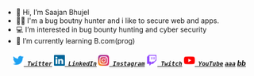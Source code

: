 - 👋 Hi, I’m Saajan Bhujel
- 👩‍💻 I'm a bug boutny hunter and i like to secure web and apps.
- 💻 I’m interested in bug bounty hunting and cyber security
- 🌱 I’m currently learning B.com(prog)

<h5 align="center">
  <code><a href="https://twitter.com/saajanbhujel11/" title="Twitter Profile"><img height="22" width="22" src="https://github.com/Dheerajmadhukar/Dheerajmadhukar/blob/main/img/twitter.svg" target="_blank"> Twitter</a></code>
  <code><a href="https://www.linkedin.com/in/" title="LinkedIn Profile"><img height="22" width="22" src="https://github.com/Dheerajmadhukar/Dheerajmadhukar/blob/main/img/linkedin.svg"> LinkedIn</a></code>
  <code><a href="https://www.instagram.com/" title="Instagram Profile"><img height="22" width="22" src="https://github.com/Dheerajmadhukar/Dheerajmadhukar/blob/main/img/instagram.svg"> Instagram</a></code>
  <code><a href="https://www.twitch.tv/"><img alt="Twitch" title="Twitch" height="22" width="22" src="https://github.com/Dheerajmadhukar/Dheerajmadhukar/blob/main/img/twitch.svg"> Twitch</a></code>
  <code><a href="https://www.youtube.com/c/"><img alt="YouTube" title="YouTube" height="22" width="22" src="https://github.com/Dheerajmadhukar/Dheerajmadhukar/blob/main/img/youtube.svg"> YouTube</a></code>
  <code><a href="#" onclick='window.open("http://www.foracure.org.au");return false;'>aaa</a></code>
  <a onclick="window.open ('http://www.foracure.org.au', ''); return false" href="javascript:void(0);">bb</a>
</h5>
<br>

<!---
saajanbhujel11/saajanbhujel11 is a ✨ special ✨ repository because its `README.md` (this file) appears on your GitHub profile.
You can click the Preview link to take a look at your changes.
--->
